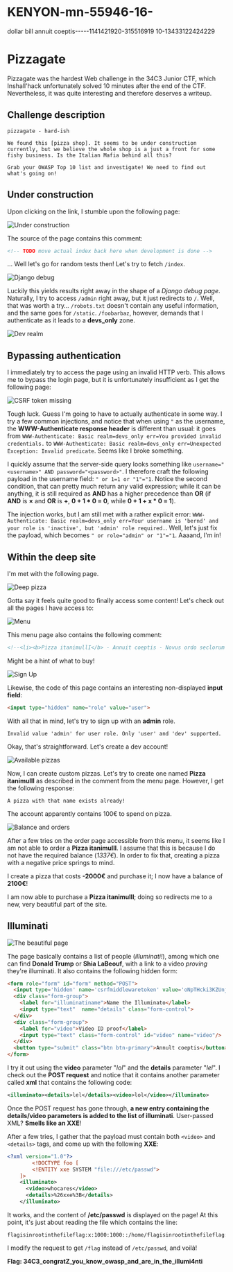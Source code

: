 # KENYON-mn-55946-16-
dollar bill
annuit coeptis-----1141421920-315516919
10-13433122424229
# Pizzagate

Pizzagate was the hardest Web challenge in the 34C3 Junior CTF, which Inshall'hack unfortunately solved 10 minutes after the end of the CTF. Nevertheless, it was quite interesting and therefore deserves a writeup.

## Challenge description

```
pizzagate - hard-ish

We found this [pizza shop]. It seems to be under construction currently, but we believe the whole shop is a just a front for some fishy business. Is the Italian Mafia behind all this?

Grab your OWASP Top 10 list and investigate! We need to find out what's going on!
```

## Under construction

Upon clicking on the link, I stumble upon the following page:

![Under construction](./underconstruction.png)

The source of the page contains this comment:
```html
<!-- TODO move actual index back here when development is done -->
```

… Well let's go for random tests then! Let's try to fetch `/index`.

![Django debug](./djangodebug.png)

Luckily this yields results right away in the shape of a *Django debug page*. Naturally, I try to access `/admin` right away, but it just redirects to `/`. Well, that was worth a try… `/robots.txt` doesn't contain any useful information, and the same goes for `/static`. `/foobarbaz`, however, demands that I authenticate as it leads to a **devs_only** zone.

![Dev realm](./devrealm.png)

## Bypassing authentication

I immediately try to access the page using an invalid HTTP verb. This allows me to bypass the login page, but it is unfortunately insufficient as I get the following page:

![CSRF token missing](./csrftoken.png)

Tough luck. Guess I'm going to have to actually authenticate in some way. I try a few common injections, and notice that when using `"` as the username, the **WWW-Authenticate response header** is different than usual: it goes from `WWW-Authenticate: Basic realm=devs_only err=You provided invalid credentials.` to `WWW-Authenticate: Basic realm=devs_only err=Unexpected Exception: Invalid predicate`. Seems like I broke something.

I quickly assume that the server-side query looks something like `username="<username>" AND password="<password>"`. I therefore craft the following payload in the username field: `" or 1=1 or "1"="1`. Notice the second condition, that can pretty much return any valid expression; while it can be anything, it is still required as **AND** has a higher precedence than **OR** (if **AND** is **×** and **OR** is **+**, **0 + 1 * 0 = 0**, while **0 + 1 + x * 0 = 1**).

The injection works, but I am still met with a rather explicit error: `WWW-Authenticate: Basic realm=devs_only err=Your username is 'bernd' and your role is 'inactive', but 'admin' role required.`. Well, let's just fix the payload, which becomes `" or role="admin" or "1"="1`. Aaaand, I'm in!

## Within the deep site

I'm met with the following page.

![Deep pizza](./devpizza.png)

Gotta say it feels quite good to finally access some content! Let's check out all the pages I have access to:

![Menu](./menu.png)

This menu page also contains the following comment:
```html
<!--<li><b>Pizza itanimullI</b> - Annuit coeptis - Novus ordo seclorum -  1337€</li>-->
```

Might be a hint of what to buy!

![Sign Up](./signup.png)

Likewise, the code of this page contains an interesting non-displayed **input field**:
```html
<input type="hidden" name="role" value="user">
```

With all that in mind, let's try to sign up with an **admin** role.

```
Invalid value 'admin' for user role. Only 'user' and 'dev' supported.
```

Okay, that's straightforward. Let's create a dev account!

![Available pizzas](./available-pizza-list.png)

Now, I can create custom pizzas. Let's try to create one named **Pizza itanimullI** as described in the comment from the menu page. However, I get the following response:
```
A pizza with that name exists already!
```

The account apparently contains 100€ to spend on pizza.

![Balance and orders](./balance.png)

After a few tries on the order page accessible from this menu, it seems like I am not able to order a **Pizza itanimullI**. I assume that this is because I do not have the required balance (*1337€*). In order to fix that, creating a pizza with a negative price springs to mind.

I create a pizza that costs **-2000€** and purchase it; I now have a balance of **2100€**!

I am now able to purchase a **Pizza itanimullI**; doing so redirects me to a new, very beautiful part of the site.

## Illuminati

![The beautiful page](./illuminati.png)

The page basically contains a list of people (*illuminati!*), among which one can find **Donald Trump** or **Shia LaBeouf**, with a link to a video *proving* they're illuminati. It also contains the following hidden form:
```html
<form role="form" id="form" method="POST">
  <input type='hidden' name='csrfmiddlewaretoken' value='oNpTHcki3KZUnjo7dFXq4sdM13rAvqzCSpv78ObjnhJoVAnpCOtkPnRri68QGrXu' />
  <div class="form-group">
    <label for="illuminatiname">Name the Illuminato</label>
    <input type="text"  name="details" class="form-control">
  </div>           
  <div class="form-group">
    <label for="video">Video ID proof</label>
    <input type="text" class="form-control" id="video" name="video"/>
  </div>
  <button type="submit" class="btn btn-primary">Annult coeptis</button>
</form>
```

I try it out using the **video** parameter "*lol*" and the **details** parameter "*lel*". I check out the **POST request** and notice that it contains another parameter called **xml** that contains the following code:
```xml
<illuminato><details>lel</details><video>lol</video></illuminato>
```

Once the POST request has gone through, **a new entry containing the details/video parameters is added to the list of illuminati**. User-passed XML? **Smells like an XXE**!

After a few tries, I gather that the payload must contain both `<video>` and `<details>` tags, and come up with the following **XXE**:
```xml
<?xml version="1.0"?>
        <!DOCTYPE foo [
        <!ENTITY xxe SYSTEM "file:///etc/passwd">
    ]>
    <illuminato>
      <video>whocares</video>
      <details>%26xxe%3B</details>
    </illuminato>
```

It works, and the content of **/etc/passwd** is displayed on the page! At this point, it's just about reading the file which contains the line:
```
flagisinrootinthefileflag:x:1000:1000::/home/flagisinrootinthefileflag:
```

I modify the request to get `/flag` instead of `/etc/passwd`, and voilà!

**Flag: 34C3_congratZ_you_know_owasp_and_are_in_the_illumi4nti**
